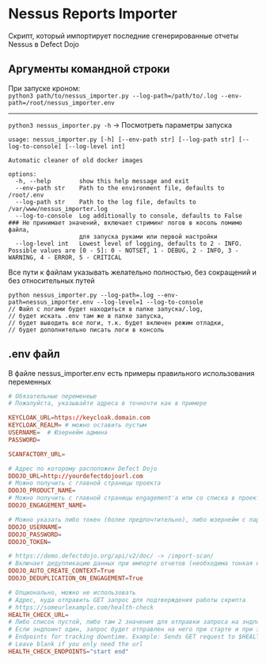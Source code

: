 # Nessus Reports Importer

Скрипт, который импортирует последние сгенерированные отчеты Nessus в Defect Dojo

## Аргументы командной строки

При запуске кроном:  
`python3 path/to/nessus_importer.py --log-path=/path/to/.log --env-path=/root/nessus_importer.env`  

---
`python3 nessus_importer.py -h` -> Посмотреть параметры запуска  

```text
usage: nessus_importer.py [-h] [--env-path str] [--log-path str] [--log-to-console] [--log-level int]

Automatic cleaner of old docker images

options:
  -h, --help        show this help message and exit
  --env-path str    Path to the environment file, defaults to /root/.env
  --log-path str    Path to the log file, defaults to /var/www/nessus_importer.log
  --log-to-console  Log additionally to console, defaults to False  ### Не принимает значений, включает стриминг логов в косоль помимо файла,
                    для запуска руками или первой настройки
  --log-level int   Lowest level of logging, defaults to 2 - INFO. Possible values are [0 - 5]: 0 - NOTSET, 1 - DEBUG, 2 - INFO, 3 - WARNING, 4 - ERROR, 5 - CRITICAL

```

Все пути к файлам указывать желательно полностью, без сокращений и без относительных путей

```text
python nessus_importer.py --log-path=.log --env-path=nessus_importer.env --log-level=1 --log-to-console
// Файл с логами будет находиться в папке запуска/.log,
// будет искать .env там же в папке запуска,
// будет выводить все логи, т.к. будет включен режим отладки,
// будет дополнительно писать логи в консоль
```

## .env файл

В файле nessus_importer.env есть примеры правильного использования переменных  

```conf
# Обязательные переменеые
# Пожалуйста, указывайте адреса в точночти как в примере

KEYCLOAK_URL=https://keycloak.domain.com
KEYCLOAK_REALM= # можно оставить пустым
USERNAME=  # Юзернейм админа
PASSWORD=

SCANFACTORY_URL=

# Адрес по которому расположен Defect Dojo
DDOJO_URL=http://yourdefectdojourl.com
# Можно получить с главной страницы проекта
DDOJO_PRODUCT_NAME=
# Можно получить с главной страницы engagement'а или со списка в проекте
DDOJO_ENGAGEMENT_NAME=

# Можно указать либо токен (более предпочтительно), либо юзернейм с паролем
DDOJO_USERNAME=
DDOJO_PASSWORD=
DDOJO_TOKEN=

# https://demo.defectdojo.org/api/v2/doc/ -> /import-scan/
# Включает дедупликацию данных при импорте отчетов (необходима тонкая настройка Defect Dojo)
DDOJO_AUTO_CREATE_CONTEXT=True
DDOJO_DEDUPLICATION_ON_ENGAGEMENT=True

# Опционально, можно не использовать
# Адрес, куда отправить GET запрос для подтверждения работы скрипта
# https://someurlexample.com/health-check
HEALTH_CHECK_URL=
# Либо список пустой, либо там 2 значения для отправки запроса на эндпоинт при старте и при окончании работы скрипта
# Если эндпоинт один, запрос будет отправлен на него при старте и при завершении работы
# Endpoints for tracking downtime. Example: Sends GET request to $HEALTH_CHECK_URL/start when script starts and to $HEALTH_CHECK_URL/end when ends
# Leave blank if you only need the url
HEALTH_CHECK_ENDPOINTS="start end"
```
